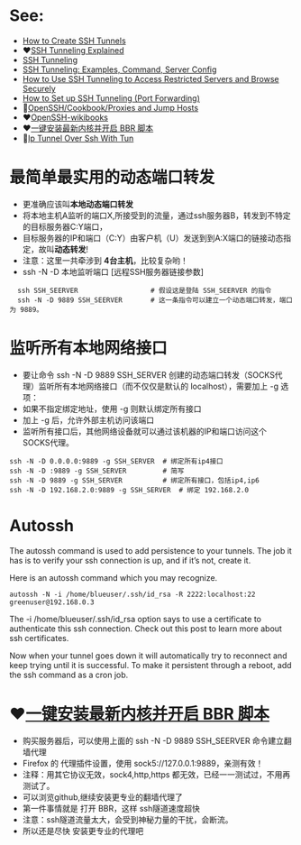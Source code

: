 # See:
- [How to Create SSH Tunnels](https://www.tunnelsup.com/how-to-create-ssh-tunnels/)
- ❤️[SSH Tunneling Explained](https://goteleport.com/blog/ssh-tunneling-explained/)
- [SSH Tunneling](https://www.ssh.com/academy/ssh/tunneling)
- [SSH Tunneling: Examples, Command, Server Config](https://www.ssh.com/academy/ssh/tunneling-example)
- [How to Use SSH Tunneling to Access Restricted Servers and Browse Securely](https://www.howtogeek.com/168145/how-to-use-ssh-tunneling/)
- [How to Set up SSH Tunneling (Port Forwarding)](https://linuxize.com/post/how-to-setup-ssh-tunneling/)
- 💙[OpenSSH/Cookbook/Proxies and Jump Hosts](https://en.wikibooks.org/wiki/OpenSSH/Cookbook/Proxies_and_Jump_Hosts#Passing_Through_a_Gateway_with_an_Ad_Hoc_VPN)
- ❤️[OpenSSH-wikibooks](https://en.wikibooks.org/wiki/OpenSSH)
- ❤️[一键安装最新内核并开启 BBR 脚本](https://teddysun.com/489.html)
- 💙[Ip Tunnel Over Ssh With Tun ](https://www.marcfargas.com/2008/07/ip-tunnel-over-ssh-with-tun/)

# 最简单最实用的动态端口转发
- 更准确应该叫**本地动态端口转发**
- 将本地主机A监听的端口X,所接受到的流量，通过ssh服务器B，转发到不特定的目标服务器C:Y端口，
- 目标服务器的IP和端口（C:Y）由客户机（U）发送到到A:X端口的链接动态指定，故叫**动态转发**!
- 注意：这里一共牵涉到 **4台主机**，比较复杂哟！
- ssh -N -D 本地监听端口 [远程SSH服务器链接参数]


```
  ssh SSH_SEERVER                  # 假设这是登陆 SSH_SEERVER 的指令
  ssh -N -D 9889 SSH_SEERVER       # 这一条指令可以建立一个动态端口转发，端口为 9889。
```
# 监听所有本地网络接口
- 要让命令 ssh -N -D 9889 SSH_SERVER 创建的动态端口转发（SOCKS代理）监听所有本地网络接口（而不仅仅是默认的 localhost），需要加上 -g 选项：
- 如果不指定绑定地址，使用 -g 则默认绑定所有接口
- 加上 -g 后，允许外部主机访问该端口
- 监听所有接口后，其他网络设备就可以通过该机器的IP和端口访问这个SOCKS代理。
```
ssh -N -D 0.0.0.0:9889 -g SSH_SERVER  # 绑定所有ip4接口
ssh -N -D :9889 -g SSH_SERVER         # 简写
ssh -N -D 9889 -g SSH_SERVER          # 绑定所有接口，包括ip4,ip6
ssh -N -D 192.168.2.0:9889 -g SSH_SERVER  # 绑定 192.168.2.0
```

# Autossh

The autossh command is used to add persistence to your tunnels. The job it has is to verify your ssh connection is up, and if it’s not, create it.

Here is an autossh command which you may recognize.

`autossh -N -i /home/blueuser/.ssh/id_rsa -R 2222:localhost:22 greenuser@192.168.0.3`

The -i /home/blueuser/.ssh/id_rsa option says to use a certificate to authenticate this ssh connection. Check out this post to learn more about ssh certificates.

Now when your tunnel goes down it will automatically try to reconnect and keep trying until it is successful. To make it persistent through a reboot, add the ssh command as a cron job.

# ❤️[一键安装最新内核并开启 BBR 脚本](https://teddysun.com/489.html)
 - 购买服务器后，可以使用上面的 ssh -N -D 9889 SSH_SEERVER 命令建立翻墙代理
 - Firefox 的 代理插件设置，使用 sock5://127.0.0.1:9889，亲测有效！
 - 注释：用其它协议无效，sock4,http,https 都无效，已经一一测试过，不用再测试了。
 - 可以浏览github,继续安装更专业的翻墙代理了
 - 第一件事情就是 打开 BBR，这样 ssh隧道速度超快
 - 注意：ssh隧道流量太大，会受到神秘力量的干扰，会断流。
 - 所以还是尽快 安装更专业的代理吧
